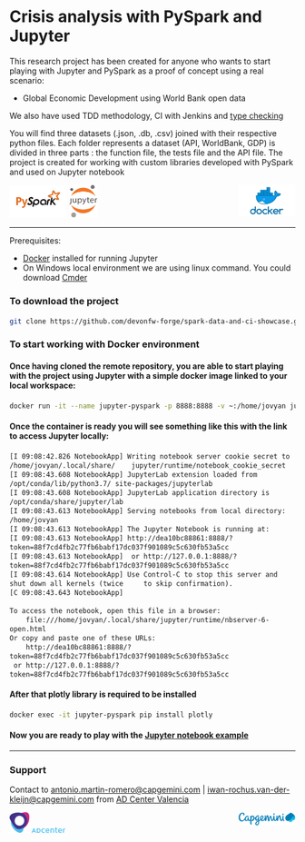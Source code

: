# Crisis analysis with PySpark and Jupyter

This research project has been created for anyone who wants to start playing with Jupyter and PySpark as a proof of concept using a real scenario: 
* Global Economic Development using World Bank open data

We also have used TDD methodology, CI with Jenkins and [type checking](https://medium.com/@ageitgey/learn-how-to-use-static-type-checking-in-python-3-6-in-10-minutes-12c86d72677b) 

You will find three datasets (.json, .db, .csv) joined with their respective python files. Each folder represents a dataset (API, WorldBank, GDP) is divided in three parts : the function file, the tests file and the API file. The project is created for working with custom libraries developed with PySpark and used on Jupyter notebook

<div>

<img src="https://raw.githubusercontent.com/devonfw-forge/spark-data-and-ci-showcase/master/logo/pyspark.png" width="20%" />

<img src="https://raw.githubusercontent.com/devonfw-forge/spark-data-and-ci-showcase/master/logo/jupylogo.png" width="10%" />

<img src="https://raw.githubusercontent.com/devonfw-forge/spark-data-and-ci-showcase/master/logo/docker.png" width="20%" align="right"/>

</div>

----

Prerequisites: 
- [Docker](https://www.docker.com/products/docker-desktop) installed for running Jupyter
- On Windows local environment we are using linux command. You could download [Cmder](https://cmder.net/)

### To download the project
```bash
git clone https://github.com/devonfw-forge/spark-data-and-ci-showcase.git
```

### To start working with Docker environment
#### Once having cloned the remote repository, you are able to start playing with the project using Jupyter with a simple docker image linked to your local workspace:

 

```bash
docker run -it --name jupyter-pyspark -p 8888:8888 -v ~:/home/jovyan jupyter/pyspark-notebook
```
#### Once the container is ready you will see something like this with the link to access Jupyter locally:
    [I 09:08:42.826 NotebookApp] Writing notebook server cookie secret to /home/jovyan/.local/share/    jupyter/runtime/notebook_cookie_secret
    [I 09:08:43.608 NotebookApp] JupyterLab extension loaded from /opt/conda/lib/python3.7/ site-packages/jupyterlab
    [I 09:08:43.608 NotebookApp] JupyterLab application directory is /opt/conda/share/jupyter/lab
    [I 09:08:43.613 NotebookApp] Serving notebooks from local directory: /home/jovyan
    [I 09:08:43.613 NotebookApp] The Jupyter Notebook is running at:
    [I 09:08:43.613 NotebookApp] http://dea10bc88861:8888/? token=88f7cd4fb2c77fb6babf17dc037f901089c5c630fb53a5cc
    [I 09:08:43.613 NotebookApp]  or http://127.0.0.1:8888/?    token=88f7cd4fb2c77fb6babf17dc037f901089c5c630fb53a5cc
    [I 09:08:43.614 NotebookApp] Use Control-C to stop this server and shut down all kernels (twice     to skip confirmation).
    [C 09:08:43.643 NotebookApp]

    To access the notebook, open this file in a browser:
        file:///home/jovyan/.local/share/jupyter/runtime/nbserver-6-open.html
    Or copy and paste one of these URLs:
        http://dea10bc88861:8888/?token=88f7cd4fb2c77fb6babf17dc037f901089c5c630fb53a5cc
     or http://127.0.0.1:8888/?token=88f7cd4fb2c77fb6babf17dc037f901089c5c630fb53a5cc


#### After that plotly library is required to be installed
```bash
docker exec -it jupyter-pyspark pip install plotly
```

#### Now you are ready to play with the [Jupyter notebook example](http://127.0.0.1:8888/notebooks/spark-data-and-ci-showcase/notebooks/Crisis_analyse.ipynb)

----
### Support
Contact to antonio.martin-romero@capgemini.com | iwan-rochus.van-der-kleijn@capgemini.com
from [AD Center Valencia](https://www.capgemini.com/es-es/service/agile-delivery-center-valencia/)

<div>
<img src="https://raw.githubusercontent.com/devonfw-forge/spark-data-and-ci-showcase/master/logo/capgeminLogoIcon.jpg.png" width="7%"/>
<img src="https://raw.githubusercontent.com/devonfw-forge/spark-data-and-ci-showcase/master/logo/adcenterlogo.png" />
<img src="https://raw.githubusercontent.com/devonfw-forge/spark-data-and-ci-showcase/master/logo/capgeminLogo.jpg" width="20%" align="right"/></div>
